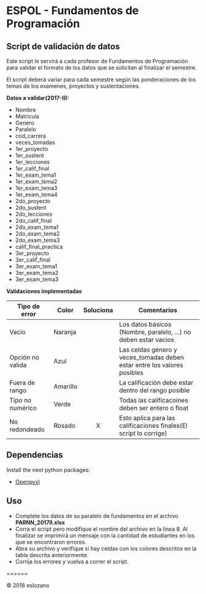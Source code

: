 # ESPOL - Fundamentos de Programación


## Script de validación de datos
Este script le servirá a cada profesor de Fundamentos de Programaciòn para validar el formato de los datos que se solicitan al finalizar el semestre. 

El script deberá variar para cada semestre según las ponderaciones de los temas de los examenes, proyectos y sustentaciones. 

**Datos a validar(2017-II):**

* Nombre
* Matricula
* Genero
* Paralelo
* cod_carrera
* veces_tomadas
* 1er_proyecto
* 1er_sustent
* 1er_lecciones
* 1er_calif\_final
* 1er_exam\_tema1
* 1er_exam\_tema2
* 1er_exam\_tema3
* 1er_exam\_tema4
* 2do_proyecto
* 2do_sustent
* 2do_lecciones
* 2do_calif\_final
* 2do_exam\_tema1
* 2do_exam\_tema2
* 2do_exam\_tema3
* calif_final\_practica
* 3er_proyecto
* 3er_calif\_final
* 3er_exam\_tema1
* 3er_exam\_tema2
* 3er_exam\_tema3

**Validaciones implementadas**

| Tipo de error    | Color    | Soluciona | Comentarios |
| ---------------  |----------| :------:| ----------------|
| Vacio            | Naranja  |         | Los datos básicos (Nombre, paralelo, ...) no deben estar vacios |
| Opción no valida | Azul     |         | Las celdas género y veces_tomadas deben estar entre los valores posibles |
| Fuera de rango   | Amarillo |         | La calificación debe estar dentro del rango posible |
| Tipo no numérico | Verde    |         | Todas las calificacoines deben ser entero o float |
| No redondeado    | Rosado   |  X     | Esto aplica para las calificaciones finales(El script lo corrige) |

## Dependencias

Install the next python packages:

* [Openpyxl](https://openpyxl.readthedocs.io/en/stable/)

## Uso

* Complete los datos de su paralelo de fundamentos en el archivo **PARNN_2017II.xlsx**
* Corra el script pero modifique el nombre del archivo en la línea 8. Al finalizar se imprimirá un mensaje con la cantidad de estudiantes en los que se encontraron errores.
* Abra su archivo y verifique si hay celdas con los colores descritos en la tabla descrita anteriormente.
* Corrija los errores y vuelva a correr el script.

======

© 2018 eslozano